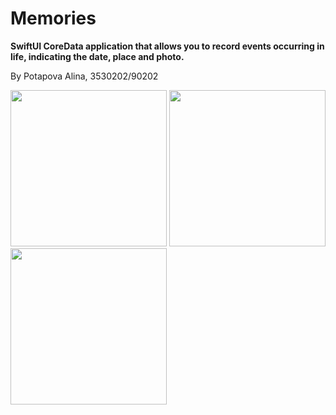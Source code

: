 
# Memories

**SwiftUI CoreData application that allows you to record events occurring in life, indicating the date, place and photo.**
<p>By Potapova Alina, 3530202/90202</p>
<p>
  <img src="https://user-images.githubusercontent.com/55293935/133600915-5c3526c7-2653-4d51-95a0-84bc3fb28043.png" width="250">
  <img src="https://user-images.githubusercontent.com/55293935/133600909-61a669da-a6aa-4d38-8c76-0505ee901c68.png" width="250">
  <img src="https://user-images.githubusercontent.com/55293935/133600902-68a296fc-844c-493f-822b-29b568182171.png" width="250">
</p>

